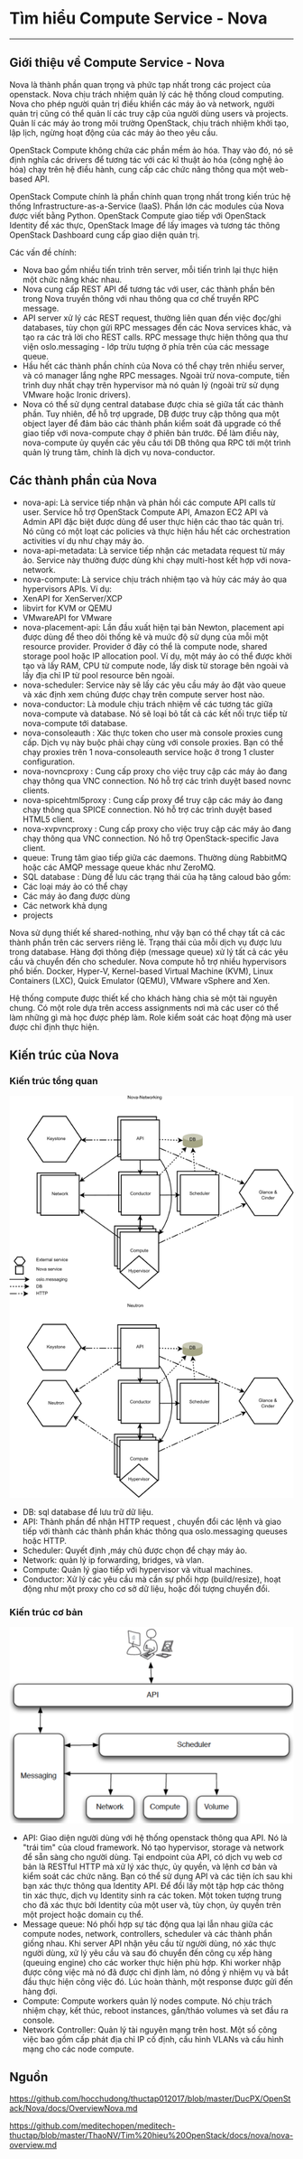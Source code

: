 # Tìm hiểu Compute Service - Nova
---
## Giới thiệu về Compute Service - Nova

Nova là thành phần quan trọng và phức tạp nhất trong các project của openstack. Nova chịu trách nhiệm quản lý các hệ thống cloud computing. Nova cho phép người quản trị điều khiển các máy ảo và network, người quản trị cũng có thể quản lí các truy cập của người dùng users và projects. Quản lí các máy ảo trong môi trường OpenStack, chịu trách nhiệm khởi tạo, lập lịch, ngừng hoạt động của các máy ảo theo yêu cầu.

OpenStack Compute không chứa các phần mềm ảo hóa. Thay vào đó, nó sẽ định nghĩa các drivers để tương tác với các kĩ thuật ảo hóa (công nghệ ảo hóa) chạy trên hệ điều hành, cung cấp các chức năng thông qua một web-based API.

OpenStack Compute chính là phần chính quan trọng nhất trong kiến trúc hệ thống Infrastructure-as-a-Service (IaaS). Phần lớn các modules của Nova được viết bằng Python. OpenStack Compute giao tiếp với OpenStack Identity để xác thực, OpenStack Image để lấy images và tương tác thông OpenStack Dashboard cung cấp giao diện quản trị.


Các vấn đề chính:
- Nova bao gồm nhiều tiến trình trên server, mỗi tiến trình lại thực hiện một chức năng khác nhau.
- Nova cung cấp REST API để tương tác với user, các thành phần bên trong Nova truyền thông với nhau thông qua cơ chế truyền RPC message.
- API server xử lý các REST request, thường liên quan đến việc đọc/ghi databases, tùy chọn gửi RPC messages đến các Nova services khác, và tạo ra các trả lời cho REST calls. RPC message thực hiện thông qua thư viện oslo.messaging - lớp trừu tượng ở phía trên của các message queue.
- Hầu hết các thành phần chính của Nova có thể chạy trên nhiều server, và có manager lắng nghe RPC messages. Ngoài trừ nova-compute, tiến trình duy nhất chạy trên hypervisor mà nó quản lý (ngoài trừ sử dụng VMware hoặc Ironic drivers).
- Nova có thể sử dụng central database được chia sẻ giữa tất các thành phần. Tuy nhiên, để hỗ trợ upgrade, DB được truy cập thông qua một object layer để đảm bảo các thành phần kiểm soát đã upgrade có thể giao tiếp với nova-compute chạy ở phiên bản trước. Để làm điều này, nova-compute ủy quyền các yêu cầu tới DB thông qua RPC tới một trình quản lý trung tâm, chính là dịch vụ nova-conductor.


## Các thành phần của Nova

- nova-api: Là service tiếp nhận và phản hồi các compute API calls từ user. Service hỗ trợ OpenStack Compute API, Amazon EC2 API và Admin API đặc biệt được dùng để user thực hiện các thao tác quản trị. Nó cũng có một loạt các policies và thực hiện hầu hết các orchestration activities ví dụ như chạy máy ảo.
- nova-api-metadata: Là service tiếp nhận các metadata request từ máy ảo. Service này thường được dùng khi chạy multi-host kết hợp với nova-network.
- nova-compute: Là service chịu trách nhiệm tạo và hủy các máy ảo qua hypervisors APIs. Ví dụ:
 - XenAPI for XenServer/XCP
 - libvirt for KVM or QEMU
 - VMwareAPI for VMware
- nova-placement-api: Lần đầu xuất hiện tại bản Newton, placement api được dùng để theo dõi thống kê và muức độ sử dụng của mỗi một resource provider. Provider ở đây có thể là compute node, shared storage pool hoặc IP allocation pool. Ví dụ, một máy ảo có thể được khởi tạo và lấy RAM, CPU từ compute node, lấy disk từ storage bên ngoài và lấy địa chỉ IP từ pool resource bên ngoài.
- nova-scheduler: Service này sẽ lấy các yêu cầu máy ảo đặt vào queue và xác định xem chúng được chạy trên compute server host nào.
- nova-conductor: Là module chịu trách nhiệm về các tương tác giữa nova-compute và database. Nó sẽ loại bỏ tất cả các kết nối trực tiếp từ nova-compute tới database.
- nova-consoleauth : Xác thực token cho user mà console proxies cung cấp. Dịch vụ này buộc phải chạy cùng với console proxies. Bạn có thể chạy proxies trên 1 nova-consoleauth service hoặc ở trong 1 cluster configuration.
- nova-novncproxy : Cung cấp proxy cho việc truy cập các máy ảo đang chạy thông qua VNC connection. Nó hỗ trợ các trình duyệt based novnc clients.
- nova-spicehtml5proxy : Cung cấp proxy để truy cập các máy ảo đang chạy thông qua SPICE connection. Nó hỗ trợ các trình duyệt based HTML5 client.
- nova-xvpvncproxy : Cung cấp proxy cho việc truy cập các máy ảo đang chạy thông qua VNC connection. Nó hỗ trợ OpenStack-specific Java client.
- queue: Trung tâm giao tiếp giữa các daemons. Thường dùng RabbitMQ hoặc các AMQP message queue khác như ZeroMQ.
- SQL database : Dùng để lưu các trạng thái của hạ tâng caloud bảo gồm:
 - Các loại máy ảo có thể chạy
 - Các máy ảo đang được dùng
 - Các network khả dụng
 - projects

Nova sử dụng thiết kế shared-nothing, như vậy bạn có thể chạy tất cả các thành phần trên các servers riêng lẻ. Trạng thái của mỗi dịch vụ được lưu trong database. Hàng đợi thông điệp (message queue) xử lý tất cả các yêu cầu và chuyển đến cho scheduler. Nova compute hỗ trợ nhiều hypervisors phổ biến. Docker, Hyper-V, Kernel-based Virtual Machine (KVM), Linux Containers (LXC), Quick Emulator (QEMU), VMware vSphere and Xen.

Hệ thống compute được thiết kế cho khách hàng chia sẻ một tài nguyên chung. Có một role dựa trên access assignments nơi mà các user có thể làm những gì mà học được phép làm. Role kiểm soát các hoạt động mà user được chỉ định thực hiện.

## Kiến trúc của Nova

### Kiến trúc tổng quan
![](images/nova-overview-1.png)

- DB: sql database để lưu trữ dữ liệu.
- API: Thành phần để nhận HTTP request , chuyển đổi các lệnh và giao tiếp với thành các thành phần khác thông qua oslo.messaging queuses hoặc HTTP.
- Scheduler: Quyết định ,máy chủ được chọn để chạy máy ảo.
- Network: quản lý ip forwarding, bridges, và vlan.
- Compute: Quản lý giao tiếp với hypervisor và vitual machines.
- Conductor: Xử lý các yêu cầu mà cần sự phối hợp (build/resize), hoạt động như một proxy cho cơ sở dữ liệu, hoặc đối tượng chuyển đổi.

### Kiến trúc cơ bản

![](images/nova-overview-2.png)

- API: Giao diện người dùng với hệ thống openstack thông qua API. Nó là "trái tim" của cloud framework. Nó tạo hypervisor, storage và network để sẵn sàng cho người dùng. Tại endpoint của API, có dịch vụ web cơ bản là RESTful HTTP mà xử lý xác thực, ủy quyền, và lệnh cơ bản và kiểm soát các chức năng. Bạn có thể sử dụng API và các tiện ích sau khi bạn xác thực thông qua Identity API. Để đổi lấy một tập hợp các thông tin xác thực, dịch vụ Identity sinh ra các token. Một token tượng trung cho đã xác thực bởi Identity của một user và, tùy chọn, ủy quyền trên một project hoặc domain cụ thể.
- Message queue: Nó phối hợp sự tác động qua lại lẫn nhau giữa các compute nodes, network, controllers, scheduler và các thành phần giống nhau. Khi server API nhận yêu cầu từ người dùng, nó xác thực người dùng, xử lý yêu cầu và sau đó chuyển đến công cụ xếp hàng (queuing engine) cho các worker thực hiện phù hợp. Khi worker nhập được công việc mà nó đã được chỉ định làm, nó đồng ý nhiệm vụ và bắt đầu thực hiện công việc đó. Lúc hoàn thành, một response được gửi đến hàng đợi.
- Compute: Compute workers quản lý nodes compute. Nó chịu trách nhiệm chạy, kết thúc, reboot instances, gắn/tháo volumes và set đầu ra console.
- Network Controller: Quản lý tài nguyên mạng trên host. Một số công việc bao gồm cấp phát địa chỉ IP cố định, cấu hình VLANs và cấu hình mạng cho các node compute.

## Nguồn

https://github.com/hocchudong/thuctap012017/blob/master/DucPX/OpenStack/Nova/docs/OverviewNova.md

https://github.com/meditechopen/meditech-thuctap/blob/master/ThaoNV/Tim%20hieu%20OpenStack/docs/nova/nova-overview.md
